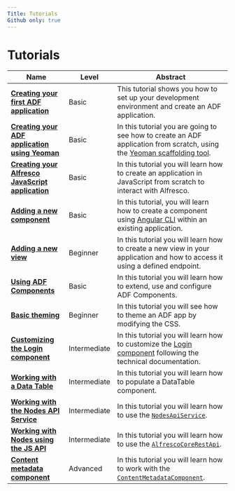 ```yaml
---
Title: Tutorials
Github only: true
---
```


# Tutorials

| Name | Level | Abstract |
| -- | -- | -- |
| [**Creating your first ADF application**](creating-your-first-adf-application.md) | Basic | This tutorial shows you how to set up your development environment and create an ADF application. |
| [**Creating your ADF application using Yeoman**](creating-the-app-using-yeoman.md) | Basic | In this tutorial you are going to see how to create an ADF application from scratch, using the [Yeoman scaffolding tool](http://yeoman.io/). |
| [**Creating your Alfresco JavaScript application**](creating-javascript-app-using-alfresco-js-api.md) | Basic | In this tutorial you will learn how to create an application in JavaScript from scratch to interact with Alfresco. |
| [**Adding a new component**](new-component.md) | Basic | In this tutorial, you will learn how to create a component using [Angular CLI](https://cli.angular.io/) within an existing application. |
| [**Adding a new view**](new-view.md) | Beginner | In this tutorial you will learn how to create a new view in your application and how to access it using a defined endpoint. |
| [**Using ADF Components**](using-components.md) | Basic | In this tutorial you will learn how to extend, use and configure ADF Components. |
| [**Basic theming**](basic-theming.md) | Beginner | In this tutorial you will see how to theme an ADF app by modifying the CSS.  |
| [**Customizing the Login component**](customising-login.md) | Intermediate | In this tutorial you will learn how to customize the [Login component](../core/components/login.component.md) following the technical documentation. |
| [**Working with a Data Table**](working-with-data-table.md) | Intermediate | In this tutorial you will learn how to populate a DataTable component. |
| [**Working with the Nodes API Service**](working-with-nodes-api-service.md) | Intermediate | In this tutorial you will learn how to use the [`NodesApiService`](../core/services/nodes-api.service.md). |
| [**Working with Nodes using the JS API**](working-with-nodes-js-api.md) | Intermediate | In this tutorial you will learn how to use the [`AlfrescoCoreRestApi`](https://github.com/Alfresco/alfresco-js-api/tree/master/src/alfresco-core-rest-api). |
| [**Content metadata component**](content-metadata-component.md) | Advanced | In this tutorial you will learn how to work with the [`ContentMetadataComponent`](../content-services/components/content-metadata-card.component.md). |
